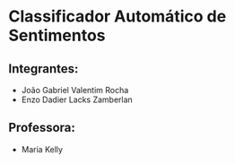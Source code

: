 # Classificador Automático de Sentimentos

## Integrantes:
- João Gabriel Valentim Rocha
- Enzo Dadier Lacks Zamberlan

## Professora:
- Maria Kelly